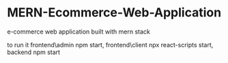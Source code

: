 # MERN-Ecommerce-Web-Application
e-commerce  web application built with mern stack

to run it frontend\admin npm start, frontend\client npx react-scripts start, backend npm start
